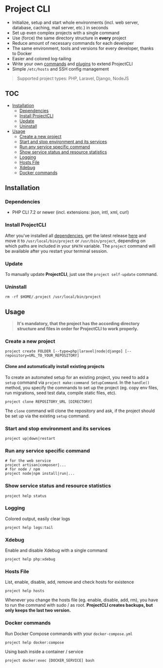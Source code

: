 # Project CLI

- Initialize, setup and start whole environments (incl. web server, database, caching, mail server,
 etc.) in seconds
- Set up even complex projects with a single command
- Use (force) the same directory structure in **every** project
- Reduce amount of necessary commands for each developer
- The same environment, tools and versions for every developer, thanks to Docker
- Easier and colored log-tailing
- Write your own [commands](https://github.com/chriha/project-cli/wiki/Commands) and
 [plugins](https://github.com/chriha/project-cli/wiki/Plugins) to extend ProjectCLI
- Simple `/etc/hosts` and SSH config management

> Supported project types: PHP, Laravel, Django, NodeJS


## TOC
- [Installation](#installation)
  - [Dependencies](#dependencies)
  - [Install ProjectCLI](#install-projectcli)
  - [Update](#update)
  - [Uninstall](#uninstall)
- [Usage](#usage)
  - [Create a new project](#create-a-new-project)
  - [Start and stop environment and its services](#start-and-stop-environment-and-its-services)
  - [Run any service specific command](#run-any-service-specific-command)
  - [Show service status and resource statistics](#show-service-status-and-resource-statistics)
  - [Logging](#logging)
  - [Hosts File](#hosts-file)
  - [Xdebug](#xdebug)
  - [Docker commands](#docker-commands)


## Installation
### Dependencies
- PHP CLI 7.2 or newer (incl. extensions: json, intl, xml, curl)


### Install ProjectCLI
After you've installed all [dependencies](#dependencies), get the latest release [here](https://github.com/chriha/project-cli/releases) and move it to `/usr/local/bin/project` or `/usr/bin/project`, depending on which paths are included in your `$PATH` variable. The `project` command will be available after you restart your terminal session.


### Update
To manually update **ProjectCLI**, just use the `project self-update` command.


### Uninstall
```shell
rm -rf $HOME/.project /usr/local/bin/project
```


## Usage
> **It's mandatory, that the project has the according directory structure and files in order for ProjectCLI to work properly.**


### Create a new project
```shell
project create FOLDER [--type=php|laravel|node|django] [--repository=URL_TO_YOUR_REPOSITORY]
```

#### Clone and automatically install existing projects
To create an automated setup for an existing project, you need to add a `setup` command via
`project make:command SetupCommand`. In the `handle()` method, you specify the commands to set up
the project (eg. copy env files, run migrations, seed test data, compile static files, etc).

```shell
project clone REPOSITORY_URL [DIRECTORY]
```
The `clone` command will clone the repository and ask, if the project should be set up via the
existing `setup` command.


### Start and stop environment and its services
```shell
project up|down|restart
```

### Run any service specific command
```shell
# for the web service
project artisan|composer|...
# for node / npm
project node|npm install|run|...
```

### Show service status and resource statistics
```shell
project help status
```

### Logging
Colored output, easily clear logs
```shell
project help logs:tail
```

### Xdebug
Enable and disable Xdebug with a single command
```shell
project help php:xdebug
```

### Hosts File
List, enable, disable, add, remove and check hosts for existence
```shell
project help hosts
```
Whenever you change the hosts file (eg. enable, disable, add, rm), you have to run the command with
sudo / as root. **ProjectCLI creates backups, but only keeps the last two version.**

### Docker commands
Run Docker Compose commands with your `docker-compose.yml`
```shell
project help docker:compose
```
Using bash inside a container / service
```shell
project docker:exec [DOCKER_SERVICE] bash
```
